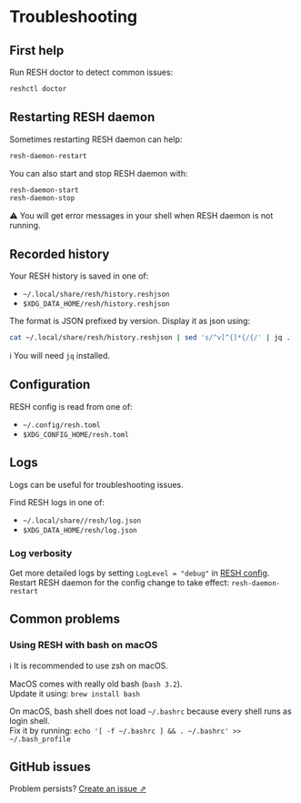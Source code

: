 # Troubleshooting

## First help

Run RESH doctor to detect common issues:
```sh
reshctl doctor
```  

## Restarting RESH daemon

Sometimes restarting RESH daemon can help:
```sh
resh-daemon-restart
```

You can also start and stop RESH daemon with:
```sh
resh-daemon-start
resh-daemon-stop
```

:warning: You will get error messages in your shell when RESH daemon is not running.

## Recorded history

Your RESH history is saved in one of:
- `~/.local/share/resh/history.reshjson`
- `$XDG_DATA_HOME/resh/history.reshjson`

The format is JSON prefixed by version. Display it as json using:

```sh
cat ~/.local/share/resh/history.reshjson | sed 's/^v[^{]*{/{/' | jq .
```

ℹ️ You will need `jq` installed.

## Configuration

RESH config is read from one of:
- `~/.config/resh.toml` 
- `$XDG_CONFIG_HOME/resh.toml`

## Logs

Logs can be useful for troubleshooting issues.

Find RESH logs in one of:
- `~/.local/share//resh/log.json`
- `$XDG_DATA_HOME/resh/log.json`

### Log verbosity

Get more detailed logs by setting `LogLevel = "debug"` in [RESH config](#configuration).  
Restart RESH daemon for the config change to take effect: `resh-daemon-restart`

## Common problems

### Using RESH with bash on macOS

ℹ️ It is recommended to use zsh on macOS.

MacOS comes with really old bash (`bash 3.2`).  
Update it using: `brew install bash`

On macOS, bash shell does not load `~/.bashrc` because every shell runs as login shell.  
Fix it by running: `echo '[ -f ~/.bashrc ] && . ~/.bashrc' >> ~/.bash_profile`

## GitHub issues

Problem persists? [Create an issue ⇗](https://github.com/curusarn/resh/issues)
